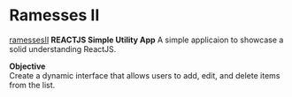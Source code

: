 # Ramesses II
[ramessesII](https://github.com/elwood777/ramessesII)
**REACTJS Simple Utility App**
A simple applicaion to showcase a solid understanding ReactJS.   

**Objective**   
Create a dynamic interface that allows users to add, edit, and delete items from the list.  